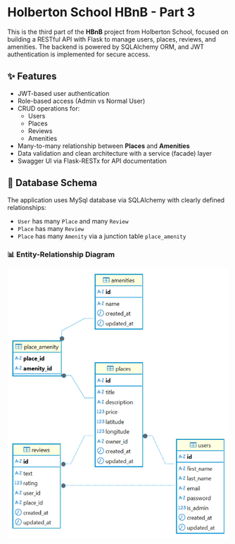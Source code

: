 # Holberton School HBnB - Part 3

This is the third part of the **HBnB** project from Holberton School, focused on building a RESTful API with Flask to manage users, places, reviews, and amenities. The backend is powered by SQLAlchemy ORM, and JWT authentication is implemented for secure access.

## ✨ Features

- JWT-based user authentication
- Role-based access (Admin vs Normal User)
- CRUD operations for:
  - Users
  - Places
  - Reviews
  - Amenities
- Many-to-many relationship between **Places** and **Amenities**
- Data validation and clean architecture with a service (facade) layer
- Swagger UI via Flask-RESTx for API documentation

## 🧱 Database Schema

The application uses MySql database via SQLAlchemy with clearly defined relationships:

- `User` has many `Place` and many `Review`
- `Place` has many `Review`
- `Place` has many `Amenity` via a junction table `place_amenity`

### 📊 Entity-Relationship Diagram

![DB Diagram](https://github.com/marwa-mh/holbertonschool-hbnb/blob/main/part3/hbnb/hbnb_p3_db.png)


